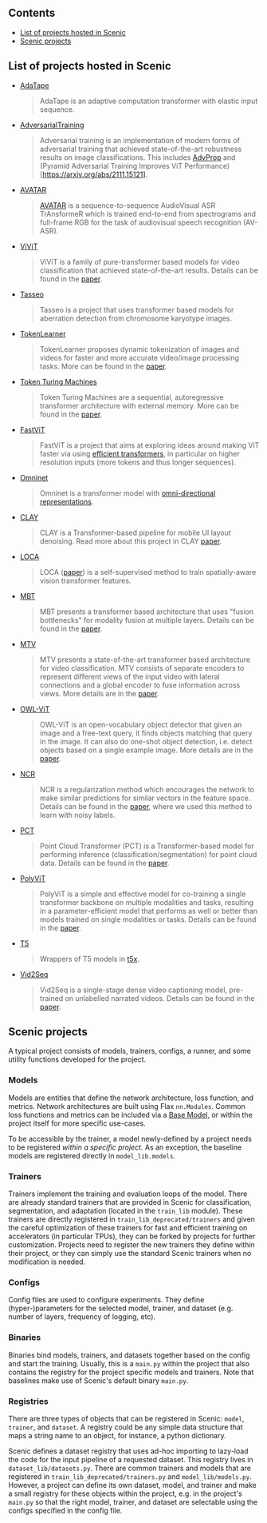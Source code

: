 ## Contents
* [List of projects hosted in Scenic](#list-of-projects-hosted-in-scenic)
* [Scenic projects](#scenic-projects)


## List of projects hosted in Scenic

*   [AdaTape](adatape)

    > AdaTape is an adaptive computation transformer with elastic input sequence.

*   [AdversarialTraining](adversarialtraining)

    > Adversarial training is an implementation of modern forms of adversarial
    > training that achieved state-of-the-art robustness results on image
    > classifications. This includes [AdvProp](https://arxiv.org/abs/1911.09665)
    > and (Pyramid Adversarial Training Improves ViT Performance)[https://arxiv.org/abs/2111.15121].

*   [AVATAR](avatar)

    > [AVATAR](https://gabeur.github.io/avatar-visspeech) is a
    > sequence-to-sequence AudioVisual ASR TrAnsformeR which is
    > trained end-to-end from spectrograms and full-frame RGB for the task of
    > audiovisual speech recognition (AV-ASR).

*   [ViViT](vivit)

    > ViViT is a family of pure-transformer based models for video
    > classification that achieved state-of-the-art results.
    > Details can be found in the [paper](https://arxiv.org/abs/2103.15691).

*   [Tasseo](tasseo)

    > Tasseo is a project that uses transformer based models for aberration
    > detection from chromosome karyotype images.

*   [TokenLearner](token_learner)

    > TokenLearner proposes dynamic tokenization of images and videos for faster
    > and more accurate video/image processing tasks. More can be found in
    > the [paper](https://arxiv.org/abs/2106.11297).

*   [Token Turing Machines](token_turing)

    > Token Turing Machines are a sequential, autoregressive transformer
    > architecture with external memory. More can be found in the
    > [paper](https://arxiv.org/abs/2106.11297).

*   [FastViT](fast_vit)

    > FastViT is a project that aims at exploring ideas around making ViT faster
    > via using [efficient transformers](https://arxiv.org/abs/2009.06732), in
    > particular on higher resolution inputs (more tokens and thus longer
    > sequences).

*   [Omninet](omninet)

    > Omninet is a transformer model with
    > [omni-directional representations](https://arxiv.org/abs/2103.01075).

*   [CLAY](layout_denoise)

    > CLAY is a Transformer-based pipeline for mobile UI layout denoising. Read
    > more about this project in CLAY [paper](https://arxiv.org/abs/2201.04100).

*   [LOCA](loca)

    > LOCA ([paper](https://arxiv.org/abs/2212.02400)) is a self-supervised
    > method to train spatially-aware vision transformer features.

*   [MBT](mbt)

    > MBT presents a transformer based architecture that uses "fusion
    > bottlenecks" for modality fusion at multiple layers.
    > Details can be found in the [paper](https://arxiv.org/abs/2201.04100).

*   [MTV](mtv)

    > MTV presents a state-of-the-art transformer based architecture for video
    > classification. MTV consists of separate encoders to represent different
    > views of the input video with lateral connections and a global encoder to
    > fuse information across views. More details are in the
    > [paper](https://arxiv.org/abs/2201.04288).

*   [OWL-ViT](owl_vit)

    > OWL-ViT is an open-vocabulary object detector that given an image and a
    > free-text query, it finds objects matching that query in the image. It can
    > also do one-shot object detection, i.e. detect objects based on a single
    > example image. More details are in the
    > [paper](https://arxiv.org/abs/2205.06230).

*   [NCR](ncr)

    > NCR is a regularization method which encourages the network to make
    > similar predictions for similar vectors in the feature space.
    > Details can be found in the [paper](https://arxiv.org/abs/2202.02200),
    > where we used this method to learn with noisy labels.

*   [PCT](pointcloud)

    > Point Cloud Transformer (PCT) is a Transformer-based model for
    > performing inference (classification/segmentation) for point cloud data.
    > Details can be found in the [paper](https://arxiv.org/abs/2012.09688).

*   [PolyViT](polyvit)

    > PolyViT is a simple and effective model for co-training a single
    > transformer backbone on multiple modalities and tasks, resulting in a
    > parameter-efficient model that performs as well or better than models
    > trained on single modalities or tasks.
    > Details can be found in the [paper](https://arxiv.org/abs/2111.12993).

*   [T5](t5)

    > Wrappers of T5 models in [t5x](https://github.com/google-research/t5x).

*   [Vid2Seq](vid2seq)

    > Vid2Seq is a single-stage dense video captioning model, pre-trained on
    > unlabelled narrated videos.
    > Details can be found in the [paper](https://arxiv.org/abs/2302.14115).



<a name="projects"></a>
## Scenic projects
A typical project consists of models, trainers, configs, a runner, and some
utility functions developed for the project.

### Models
Models are entities that define the network architecture, loss function, and
metrics. Network architectures are built using Flax `nn.Modules`. Common loss
functions and metrics can be included via a
[Base Model](../model_lib/README.md#base_model), or within the project
itself for more specific use-cases.

To be accessible by the trainer, a model newly-defined by a project needs to be
registered *within a specific project*. As an exception, the baseline models
are registered directly in `model_lib.models`.

### Trainers
Trainers implement the training and evaluation loops of the model. There are
already standard trainers that are provided in Scenic for classification,
segmentation, and adaptation (located in the `train_lib` module).
These trainers are directly registered  in `train_lib_deprecated/trainers` and
given the careful optimization of these trainers for fast and efficient training
on accelerators (in particular TPUs), they can be forked by projects for further
customization. Projects need to register the new trainers they define within
their project, or they can simply use the standard Scenic trainers when no
modification is needed.

### Configs
Config files are used to configure experiments. They define (hyper-)parameters
for the selected model, trainer, and dataset (e.g. number of layers, frequency
of logging, etc).

### Binaries
Binaries bind models, trainers, and datasets together based on the config and
start the training. Usually, this is a `main.py` within the project that also
contains the registry for the project specific models and trainers. Note that
baselines make use of Scenic's default binary `main.py`.

### Registries
There are three types of objects that can be registered in Scenic:
`model`, `trainer`, and `dataset`. A registry could be any simple data structure
that maps a string name to an object, for instance, a python dictionary.

Scenic defines a dataset registry that uses ad-hoc importing to lazy-load
the code for the input pipeline of a requested dataset. This registry lives in
`dataset_lib/datasets.py`. There are common trainers and models that are
registered in  `train_lib_deprecated/trainers.py` and `model_lib/models.py`. However,
a project can define its own dataset, model, and trainer and make a small
registry for these objects within the project, e.g. in the project's `main.py`
so that the right model, trainer, and dataset are selectable using the
configs specified in the config file.
